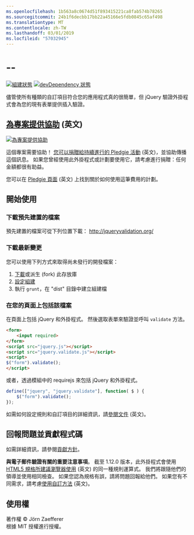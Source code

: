 ```yaml
---
ms.openlocfilehash: 1b563a8c0674d51f893415221ca8fab574b78265
ms.sourcegitcommit: 24b1f6decbb17bb22a45166e5fdb0845c65af498
ms.translationtype: MT
ms.contentlocale: zh-TW
ms.lasthandoff: 03/01/2019
ms.locfileid: "57032945"
---
```

<a name="--"></a>--
================================

[![組建狀態](https://secure.travis-ci.org/jzaefferer/jquery-validation.png)](http://travis-ci.org/jzaefferer/jquery-validation)
[![devDependency 狀態](https://david-dm.org/jzaefferer/jquery-validation/dev-status.png?theme=shields.io)](https://david-dm.org/jzaefferer/jquery-validation#info=devDependencies)

儘管使所有種類的自訂項目符合您的應用程式真的很簡單，但 jQuery 驗證外掛程式會為您的現有表單提供插入驗證。

## <a name="help-the-projecthttppledgiecomcampaigns18159"></a>[為專案提供協助](http://pledgie.com/campaigns/18159) \(英文\)

[![為專案提供協助](http://www.pledgie.com/campaigns/18159.png?skin_name=chrome)](http://pledgie.com/campaigns/18159)

這個專案需要協助！ [您可以捐贈給持續進行的 Pledgie 活動](http://pledgie.com/campaigns/18159) \(英文\)，並協助傳播這個訊息。 如果您曾經使用此外掛程式或計劃要使用它，請考慮進行捐贈：任何金額都很有助益。

您可以在 [Pledgie 頁面](http://pledgie.com/campaigns/18159) \(英文\) 上找到關於如何使用這筆費用的計劃。

## <a name="get-started"></a>開始使用

### <a name="downloading-the-prebuilt-files"></a>下載預先建置的檔案

預先建置的檔案可從下列位置下載： http://jqueryvalidation.org/

### <a name="downloading-the-latest-changes"></a>下載最新變更

您可以使用下列方式來取得尚未發行的開發檔案：

 1. [下載](https://github.com/jzaefferer/jquery-validation/archive/master.zip)或派生 (fork) 此存放庫
 2. [設定組建](CONTRIBUTING.md#build-setup)
 3. 執行 `grunt`，在 "dist" 目錄中建立組建檔

### <a name="including-it-on-your-page"></a>在您的頁面上包括該檔案

在頁面上包括 jQuery 和外掛程式。 然後選取表單來驗證並呼叫 `validate` 方法。

```html
<form>
    <input required>
</form>
<script src="jquery.js"></script>
<script src="jquery.validate.js"></script>
<script>
$("form").validate();
</script>
```

或者，透過模組中的 requirejs 來包括 jQuery 和外掛程式。

```js
define(["jquery", "jquery.validate"], function( $ ) {
    $("form").validate();
});
```

如需如何設定規則和自訂項目的詳細資訊，請[參閱文件](http://jqueryvalidation.org/documentation/) \(英文\)。

## <a name="reporting-issues-and-contributing-code"></a>回報問題並貢獻程式碼

如需詳細資訊，請參閱[貢獻方針](CONTRIBUTING.md)。

**與電子郵件驗證有關的重要注意事項**。 截至 1.12.0 版本，此外掛程式會使用 [HTML5 規格所建議瀏覽器使用](https://html.spec.whatwg.org/multipage/forms.html#valid-e-mail-address) \(英文\) 的同一種規則運算式。 我們將跟隨他們的領導並使用相同檢查。 如果您認為規格有誤，請將問題回報給他們。 如果您有不同需求，請考慮[使用自訂方法](http://jqueryvalidation.org/jQuery.validator.addMethod/) \(英文\)。

## <a name="license"></a>使用權
著作權 &copy; Jörn Zaefferer<br>
根據 MIT 授權進行授權。
